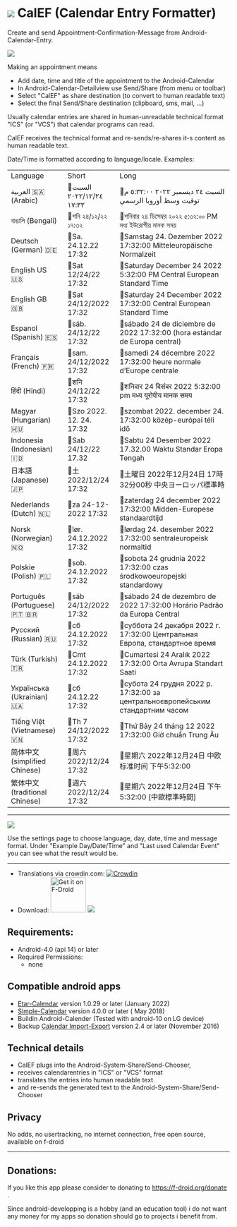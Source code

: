 # ![](https://github.com/k3b/calef/raw/master/app/src/main/res/drawable-xxxhdpi/calef.png) CalEF (Calendar Entry Formatter)

Create and send Appointment-Confirmation-Message from Android-Calendar-Entry.

![](https://github.com/k3b/calef/raw/master/app/src/debug/res/drawable/calef_schema.png)

Making an appointment means

* Add date, time and title of the appointment to the Android-Calendar
* In Android-Calendar-Detailview use Send/Share (from menu or toolbar)
* Select "CalEF" as share destination (to convert to human readable text)
* Select the final Send/Share destination (clipboard, sms, mail, ...)

Usually calendar entries are shared in human-unreadable technical format "ICS" (or "VCS") that
calendar programs can read.

CalEF receives the technical format and re-sends/re-shares it-s content as human readable text.

Date/Time is formatted according to language/locale. Examples:

<table>
    <tr><td>Language</td><td>Short</td><td>Long</td></tr>
    <tr><td>العربية 🇸🇦 (Arabic)</td><td>📅السبت ٢٤‏/١٢‏/٢٠٢٢ ١٧:٣٢</td><td>📅السبت ٢٤ ديسمبر ٢٠٢٢ ٥:٣٢:٠٠ م توقيت وسط أوروبا الرسمي</td></tr>
    <tr><td>বাঙালি (Bengali)</td><td>📅শনি ২৪/১২/২২ ১৭:৩২</td><td>📅শনিবার ২৪ ডিসেম্বর ২০২২ ৫:৩২:০০ PM মধ্য ইউরোপীয় মানক সময়</td></tr>
    <tr><td>Deutsch (German) 🇩🇪</td><td>📅Sa. 24.12.22 17:32</td><td>📅Samstag 24. Dezember 2022 17:32:00 Mitteleuropäische Normalzeit</td></tr>
    <tr><td>English US 🇺🇸</td><td>📅Sat 12/24/22 17:32</td><td>📅Saturday December 24 2022 5:32:00 PM Central European Standard Time</td></tr>
    <tr><td>English GB 🇬🇧</td><td>📅Sat 24/12/2022 17:32</td><td>📅Saturday 24 December 2022 17:32:00 Central European Standard Time</td></tr>
    <tr><td>Espanol (Spanish) 🇪🇸</td><td>📅sáb. 24/12/22 17:32</td><td>📅sábado 24 de diciembre de 2022 17:32:00 (hora estándar de Europa central)</td></tr>
    <tr><td>Français (French) 🇫🇷</td><td>📅sam. 24/12/2022 17:32</td><td>📅samedi 24 décembre 2022 17:32:00 heure normale d’Europe centrale</td></tr>
    <tr><td>हिंदी (Hindi)</td><td>📅शनि 24/12/22 17:32</td><td>📅शनिवार 24 दिसंबर 2022 5:32:00 pm मध्य यूरोपीय मानक समय</td></tr>
    <tr><td>Magyar (Hungarian) 🇭🇺</td><td>📅Szo 2022. 12. 24. 17:32</td><td>📅szombat 2022. december 24. 17:32:00 közép-európai téli idő</td></tr>
    <tr><td>Indonesia (Indonesian) 🇮🇩</td><td>📅Sab 24/12/22 17.32</td><td>📅Sabtu 24 Desember 2022 17.32.00 Waktu Standar Eropa Tengah</td></tr>
    <tr><td>日本語 (Japanese) 🇯🇵</td><td>📅土 2022/12/24 17:32</td><td>📅土曜日 2022年12月24日 17時32分00秒 中央ヨーロッパ標準時</td></tr>
    <tr><td>Nederlands (Dutch) 🇳🇱</td><td>📅za 24-12-2022 17:32</td><td>📅zaterdag 24 december 2022 17:32:00 Midden-Europese standaardtijd</td></tr>
    <tr><td>Norsk (Norwegian) 🇳🇴</td><td>📅lør. 24.12.2022 17:32</td><td>📅lørdag 24. desember 2022 17:32:00 sentraleuropeisk normaltid</td></tr>
    <tr><td>Polskie (Polish) 🇵🇱</td><td>📅sob. 24.12.2022 17:32</td><td>📅sobota 24 grudnia 2022 17:32:00 czas środkowoeuropejski standardowy</td></tr>
    <tr><td>Português (Portuguese) 🇵🇹 🇧🇷</td><td>📅sáb 24/12/2022 17:32</td><td>📅sábado 24 de dezembro de 2022 17:32:00 Horário Padrão da Europa Central</td></tr>
    <tr><td>Русский (Russian) 🇷🇺</td><td>📅сб 24.12.2022 17:32</td><td>📅суббота 24 декабря 2022 г. 17:32:00 Центральная Европа, стандартное время</td></tr>
    <tr><td>Türk (Turkish) 🇹🇷</td><td>📅Cmt 24.12.2022 17:32</td><td>📅Cumartesi 24 Aralık 2022 17:32:00 Orta Avrupa Standart Saati</td></tr>
    <tr><td>Українська (Ukrainian) 🇺🇦</td><td>📅сб 24.12.22 17:32</td><td>📅субота 24 грудня 2022 р. 17:32:00 за центральноєвропейським стандартним часом</td></tr>
    <tr><td>Tiếng Việt (Vietnamese) 🇻🇳</td><td>📅Th 7 24/12/2022 17:32</td><td>📅Thứ Bảy 24 tháng 12 2022 17:32:00 Giờ chuẩn Trung Âu</td></tr>
    <tr><td>简体中文 (simplified Chinese)</td><td>📅周六 2022/12/24 17:32</td><td>📅星期六 2022年12月24日 中欧标准时间 下午5:32:00</td></tr>
    <tr><td>繁体中文 (traditional Chinese)</td><td>📅週六 2022/12/24 17:32</td><td>📅星期六 2022年12月24日 下午5:32:00 [中歐標準時間]</td></tr>
</table>

---

![](https://raw.githubusercontent.com/k3b/calef/master/fastlane/metadata/android/en-US/images/phoneScreenshots/CalEF-Settings.png)

Use the settings page to choose language, day, date, time and message format. Under "Example
Day/Date/Time" and "Last used Calendar Event" you can see what the result would be.

---

* Translations via
  crowdin.com: [![Crowdin](https://badges.crowdin.net/calef/localized.svg)](https://crowdin.com/project/calef)
* Download: [<img src="https://f-droid.org/badge/get-it-on.png"
  alt="Get it on F-Droid"
  height="80">](https://f-droid.org/app/de.k3b.android.calef) ![](https://github.com/k3b/calef/raw/master/app/src/debug/res/drawable/QR_CODE_URL_Calef@fdroid.png)

## Requirements:

* Android-4.0 (api 14) or later
* Required Permissions:
  * none

## Compatible android apps

* [Etar-Calendar](https://github.com/Etar-Group/Etar-Calendar/)  version 1.0.29 or later (January
  2022)
* [Simple-Calendar](https://github.com/SimpleMobileTools/Simple-Calendar/) version 4.0.0 or later (
  May 2018)
* Buildin Android-Calender (Tested with android-10 on LG device)
* Backup [Calendar Import-Export](https://f-droid.org/packages/org.sufficientlysecure.ical) version
  2.4 or later (November 2016)

## Technical details

* CalEF plugs into the Android-System-Share/Send-Chooser,
* receives calendarentries in "ICS" or "VCS" format
* translates the entries into human readable text
* and re-sends the generated text to the Android-System-Share/Send-Chooser

## Privacy

No adds, no usertracking, no internet connection, free open source, available on f-droid

-----

## Donations:

If you like this app please consider to donating to https://f-droid.org/donate .

Since android-developping is a hobby (and an education tool) i do not want any money for my apps so
donation should go to projects i benefit from.
